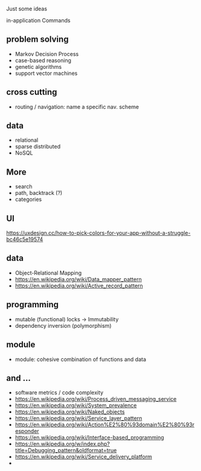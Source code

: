 Just some ideas

in-application Commands

## problem solving

* Markov Decision Process
* case-based reasoning
* genetic algorithms
* support vector machines

## cross cutting

* routing / navigation: name a specific nav. scheme

## data

  * relational
  * sparse distributed
  * NoSQL

## More

* search
* path, backtrack (?)
* categories

## UI

https://uxdesign.cc/how-to-pick-colors-for-your-app-without-a-struggle-bc46c5e19574

## data

* Object-Relational Mapping
* https://en.wikipedia.org/wiki/Data_mapper_pattern
* https://en.wikipedia.org/wiki/Active_record_pattern

## programming

* mutable (functional) locks -> Immutability
* dependency inversion (polymorphism)

## module

* module: cohesive combination of functions and data

## and ...
* software metrics / code complexity
* https://en.wikipedia.org/wiki/Process_driven_messaging_service
* https://en.wikipedia.org/wiki/System_prevalence
* https://en.wikipedia.org/wiki/Naked_objects
* https://en.wikipedia.org/wiki/Service_layer_pattern
* https://en.wikipedia.org/wiki/Action%E2%80%93domain%E2%80%93responder
* https://en.wikipedia.org/wiki/Interface-based_programming
* https://en.wikipedia.org/w/index.php?title=Debugging_pattern&oldformat=true
* https://en.wikipedia.org/wiki/Service_delivery_platform
*